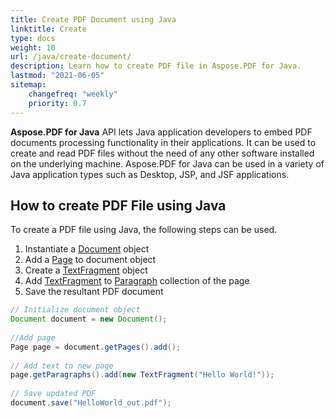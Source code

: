```yaml
---
title: Create PDF Document using Java
linktitle: Create
type: docs
weight: 10
url: /java/create-document/
description: Learn how to create PDF file in Aspose.PDF for Java.
lastmod: "2021-06-05"
sitemap:
    changefreq: "weekly"
    priority: 0.7
---
```


**Aspose.PDF for Java** API lets Java application developers to embed PDF documents processing functionality in their applications. It can be used to create and read PDF files without the need of any other software installed on the underlying machine. Aspose.PDF for Java can be used in a variety of Java application types such as Desktop, JSP, and JSF applications.

## How to create PDF File using Java

To create a PDF file using Java, the following steps can be used.

1. Instantiate a [Document](https://apireference.aspose.com/pdf/java/com.aspose.pdf/Document) object
1. Add a [Page](https://apireference.aspose.com/pdf/java/com.aspose.pdf/Page) to document object
1. Create a [TextFragment](https://apireference.aspose.com/pdf/java/com.aspose.pdf.class-use/textfragment) object
1. Add [TextFragment](https://apireference.aspose.com/pdf/java/com.aspose.pdf.class-use/textfragment) to [Paragraph](https://apireference.aspose.com/pdf/java/com.aspose.pdf/Paragraphs) collection of the page
1. Save the resultant PDF document

```java
// Initialize document object
Document document = new Document();
 
//Add page
Page page = document.getPages().add();
 
// Add text to new page
page.getParagraphs().add(new TextFragment("Hello World!"));
 
// Save updated PDF
document.save("HelloWorld_out.pdf");
```
